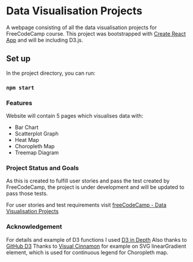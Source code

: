 # Data Visualisation Projects

A webpage consisting of all the data visualisation projects for FreeCodeCamp course. This project was bootstrapped with [Create React App](https://github.com/facebook/create-react-app) and will be including D3.js.

## Set up

In the project directory, you can run:

### `npm start`

### Features

Website will contain 5 pages which visualises data with:
- Bar Chart 
- Scatterplot Graph 
- Heat Map
- Choropleth Map 
- Treemap Diagram

### Project Status and Goals

As this is created to fulfill user stories and pass the test created by FreeCodeCamp, the project is under development and will be updated to pass those tests. 

For user stories and test requirements visit [freeCodeCamp - Data Visualisation Projects](https://www.freecodecamp.org/learn/data-visualization/#data-visualization-projects)

### Acknowledgement 

For details and example of D3 functions I used [D3 in Depth](https://www.d3indepth.com/)
Also thanks to [GitHub D3](https://github.com/d3) 
Thanks to [Visual Cinnamon](https://www.visualcinnamon.com/2016/05/smooth-color-legend-d3-svg-gradient/) for example on SVG linearGradient element, which is used for continuous legend for Choropleth map.